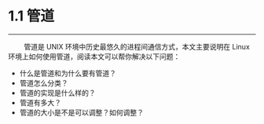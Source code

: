 # 1.1 管道
***

&emsp;&emsp;
管道是 UNIX 环境中历史最悠久的进程间通信方式，本文主要说明在 Linux 环境上如何使用管道，阅读本文可以帮你解决以下问题：

+ 什么是管道和为什么要有管道？
+ 管道怎么分类？
+ 管道的实现是什么样的？
+ 管道有多大？
+ 管道的大小是不是可以调整？如何调整？